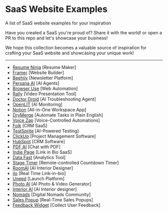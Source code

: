 # SaaS Website Examples

A list of SaaS website examples for your inspiration

Have you created a SaaS you're proud of? Share it with the world! or open a PR to this repo and let's showcase your business! 


We hope this collection becomes a valuable source of inspiration for crafting your SaaS website and showcasing your unique work!

---



- [Resume Ninja](https://resumeninja.io/) [Resume Maker]
- [Framer](https://framer.com/) [Website Builder]
- [Beehiiv](https://www.beehiiv.com/) [Newsletter Platform]
- [Persana AI](https://persana.ai/) [AI Agents]
- [Browser Use](https://browser-use.com/) [Web Automation]
- [Rally](https://rally.space/) [Video Presentation Tool]
- [Doctor Droid](https://drdroid.io/) [AI Troubleshooting Agent]
- [OpenLIT](https://openlit.io/) [AI Monitoring]
- [Notion](https://www.notion.com/) [All-in-One Workspace App]
- [DryMerge](https://drymerge.com/) [Automate Tasks in Plain English]
- [Voice Zap](https://voicezap.ai/) [Voice-Controlled Automations]
- [Folk](https://www.folk.app/) [CRM SaaS]
- [TestSprite](https://www.testsprite.com/) [AI-Powered Testing]
- [ClickUp](https://clickup.com/) [Project Management Software]
- [HubSpot](https://www.hubspot.com/) [CRM Software]
- [PDF AI](https://pdf.ai/) [Chat with PDF]
- [Indie Page](https://indiepa.ge/) [Link in Bio SaaS]
- [Data Fast](https://datafa.st/) [Analytics Tool]
- [Stage Timer](https://stagetimer.io/) [Remote-controlled Countdown Timer]
- [RoomAI](https://roomai.com/) [AI Interior Designer]
- [ilo](https://ilo.so/) [Real Time Link-in-bio]
- [Uneed](https://www.uneed.best/) [Launch Platform]
- [Photo AI](https://photoai.com/) [AI Photo & Video Generator]
- [Interior AI](https://interiorai.com/) [AI Interior designer]
- [Nomads](https://nomads.com/) [Digital Nomads Community]
- [Sales Popup](https://salespopup.io/) [Real-Time Sales Popups]
- [Feedback Widget](https://feedbackwidget.co/) [Collect User Feedback]
